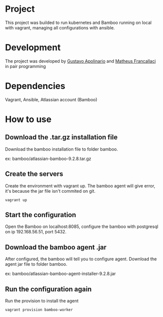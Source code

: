 # Project

This project was builded to run kubernetes and Bamboo running on local with vagrant, managing all configurations with ansible.

# Development

The project was developed by [Gustavo Apolinario](https://github.com/gustavoapolinario) and [Matheus Francallaci](https://github.com/MatheusFrancallaci1) in pair programming

# Dependencies

Vagrant, Ansible, Atlassian account (Bamboo)

# How to use

## Download the .tar.gz installation file

Download the bamboo installation file to folder bamboo.

ex: bamboo/atlassian-bamboo-9.2.8.tar.gz

## Create the servers

Create the environment with vagrant up. The bamboo agent will give error, it's because the jar file isn't commited on git.

```
vagrant up
```

## Start the configuration

Open the Bamboo on localhost:8085, configure the bamboo with postgresql on ip 192.168.56.51, port 5432.

## Download the bamboo agent .jar

After configured, the bamboo will tell you to configure agent. Download the agent jar file to folder bamboo.

ex: bamboo/atlassian-bamboo-agent-installer-9.2.8.jar

## Run the configuration again

Run the provision to install the agent

```
vagrant provision bamboo-worker
```

